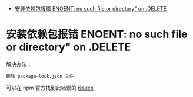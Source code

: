 
<!-- TOC -->

- [安装依赖包报错 ENOENT: no such file or directory" on .DELETE](#安装依赖包报错-enoent-no-such-file-or-directory-on-delete)

<!-- /TOC -->
# 安装依赖包报错 ENOENT: no such file or directory" on .DELETE

解决办法：

    删除 package-lock.json 文件

可以在 npm 官方找到此错误的 [issues](https://github.com/npm/npm/issues/17444)